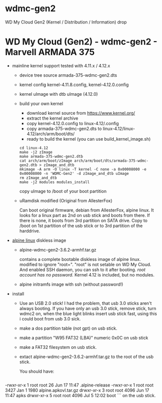 # wdmc-gen2
WD My Cloud  Gen2 (Kernel / Distribution / Information) drop


WD My Cloud (Gen2) - wdmc-gen2 - Marvell ARMADA 375
===================================================

* mainline kernel support
	tested with 4.11.x / 4.12.x
	- device tree source
		armada-375-wdmc-gen2.dts
	- kernel config
		kernel-4.11.8.config, kernel-4.12.0.config
	- kernel uImage with dtb
		uImage (4.12.0)


	- build your own kernel

		- download kernel source from https://www.kernel.org/
		- extract the kernel archive
		- copy kernel-4.12.0.config to linux-4.12/.config 
		- copy armada-375-wdmc-gen2.dts to
		  linux-4.12/linux-4.12/arch/arm/boot/dts/
		- ready to build the kernel (you can use build_kernel_image.sh)
		```
		cd linux-4.12
		make -j2 zImage
		make armada-375-wdmc-gen2.dtb
		cat arch/arm/boot/zImage arch/arm/boot/dts/armada-375-wdmc-gen2.dtb > zImage_and_dtb
		mkimage -A arm -O linux -T kernel -C none -a 0x00008000 -e 0x00008000 -n 'WDMC-Gen2' -d zImage_and_dtb uImage
		rm zImage_and_dtb
		make -j2 modules modules_install

		```
		copy uImage to /boot of your boot partition

	- uRamdisk modified (Original from AllesterFox)

		Can boot original firmware, debian from AllesterFox,
		alpine linux.  It looks for a linux part as 2nd on usb stick
		and boots from there.  If there is none, it boots from 3rd
		partition on SATA drive.  Copy to /boot on 1st partition of
		the usb stick or to 3rd partition of the harddrive.

* [alpine linux](https://alpinelinux.org/) diskless image

	- alpine-wdmc-gen2-3.6.2-armhf.tar.gz

		contains a complete bootable diskless image of alpine linux.
		modified to ignore "root=". "root" is not setable on
		WD My Cloud. And enabled SSH daemon, you can ssh to it after
		booting. *root account has no password.*
		Kernel 4.12 is included, but no modules.

	- alpine initramfs image with ssh (without password!)

* install
	- Use an USB 2.0 stick!
		I had the problem, that usb 3.0 sticks aren't always booting.
		If you have only an usb 3.0 stick, remove stick, turn wdmc2 on,
		when the blue light blinks insert usb stick fast, using this i
		could boot from usb 3.0 sick.

	- make a dos partition table (not gpt) on usb stick.
	- make a partition "W95 FAT32 (LBA)" numeric 0x0C on usb stick
	- make a FAT32 filesystem on usb stick.
	- extact alpine-wdmc-gen2-3.6.2-armhf.tar.gz to the root of the
	  usb stick.

	  You should have:
	  ```
-rwxr-xr-x    1 root     root            26 Jun 17 11:47 .alpine-release
-rwxr-xr-x    1 root     root          3427 Jan  1  1980 alpine.apkovl.tar.gz
drwxr-xr-x    3 root     root          4096 Jun 17 11:47 apks
drwxr-xr-x    5 root     root          4096 Jul  5 12:02 boot
	```
	on the usb stick.


